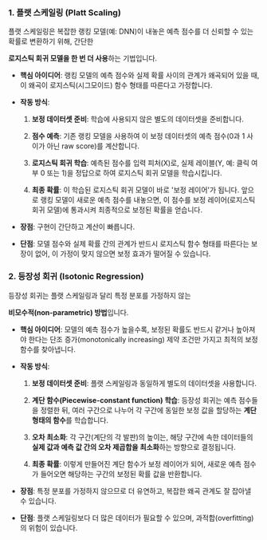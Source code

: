 ### 1. 플랫 스케일링 (Platt Scaling)

플랫 스케일링은 복잡한 랭킹 모델(예: DNN)이 내놓은 예측 점수를 더 신뢰할 수 있는 확률로 변환하기 위해, 간단한

**로지스틱 회귀 모델을 한 번 더 사용**하는 기법입니다.

- **핵심 아이디어**: 랭킹 모델의 예측 점수와 실제 확률 사이의 관계가 왜곡되어 있을 때, 이 왜곡이 로지스틱(시그모이드) 함수 형태를 따른다고 가정합니다.
    
- **작동 방식**:
    
    1. **보정 데이터셋 준비**: 학습에 사용되지 않은 별도의 데이터셋을 준비합니다.
        
    2. **점수 예측**: 기존 랭킹 모델을 사용하여 이 보정 데이터셋의 예측 점수(0과 1 사이가 아닌 raw score)를 계산합니다.
        
    3. **로지스틱 회귀 학습**: 예측된 점수를 입력 피처(X)로, 실제 레이블(Y, 예: 클릭 여부 0 또는 1)을 정답으로 하여 로지스틱 회귀 모델을 학습시킵니다.
        
    4. **최종 확률**: 이 학습된 로지스틱 회귀 모델이 바로 '보정 레이어'가 됩니다. 앞으로 랭킹 모델이 새로운 예측 점수를 내놓으면, 이 점수를 보정 레이어(로지스틱 회귀 모델)에 통과시켜 최종적으로 보정된 확률을 얻습니다.
        
- **장점**: 구현이 간단하고 계산이 빠릅니다.
    
- **단점**: 모델 점수와 실제 확률 간의 관계가 반드시 로지스틱 함수 형태를 따른다는 보장이 없어, 이 가정이 맞지 않으면 보정 효과가 떨어질 수 있습니다.
    

### 2. 등장성 회귀 (Isotonic Regression)

등장성 회귀는 플랫 스케일링과 달리 특정 분포를 가정하지 않는

**비모수적(non-parametric) 방법**입니다.

- **핵심 아이디어**: 모델의 예측 점수가 높을수록, 보정된 확률도 반드시 같거나 높아져야 한다는 단조 증가(monotonically increasing) 제약 조건만 가지고 최적의 보정 함수를 찾아냅니다.
    
- **작동 방식**:
    
    1. **보정 데이터셋 준비**: 플랫 스케일링과 동일하게 별도의 데이터셋을 사용합니다.
        
    2. **계단 함수(Piecewise-constant function) 학습**: 등장성 회귀는 예측 점수들을 정렬한 뒤, 여러 구간으로 나누어 각 구간에 동일한 보정 값을 할당하는 **계단 형태의 함수**를 학습합니다.
        
    3. **오차 최소화**: 각 구간(계단의 각 발판)의 높이는, 해당 구간에 속한 데이터들의 **실제 값과 예측 값 간의 오차 제곱합을 최소화**하는 방향으로 결정됩니다.
        
    4. **최종 확률**: 이렇게 만들어진 계단 함수가 보정 레이어가 되어, 새로운 예측 점수가 들어오면 해당하는 구간의 보정된 확률 값을 반환합니다.
        
- **장점**: 특정 분포를 가정하지 않으므로 더 유연하고, 복잡한 왜곡 관계도 잘 잡아낼 수 있습니다.
    
- **단점**: 플랫 스케일링보다 더 많은 데이터가 필요할 수 있으며, 과적합(overfitting)의 위험이 있습니다.
